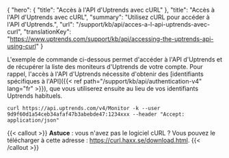 {
"hero": {
"title": "Accès à l'API d'Uptrends avec cURL"
},
"title": "Accès à l'API d'Uptrends avec cURL",
"summary": "Utilisez cURL pour accéder à l'API d'Uptrends.",
"url": "/support/kb/api/acces-a-l-api-uptrends-avec-curl",
"translationKey": "https://www.uptrends.com/support/kb/api/accessing-the-uptrends-api-using-curl"
}

L'exemple de commande ci-dessous permet d'accéder à l'API d'Uptrends et de récupérer la liste des moniteurs d'Uptrends de votre compte. Pour rappel, l'accès à l'API d'Uptrends nécessite d'obtenir des [identifiants spécifiques à l'API]({{< ref path="/support/kb/api/authentication-v4" lang="fr" >}}), que vous utiliserez ensuite au lieu de vos identifiants Uptrends habituels.

`curl https://api.uptrends.com/v4/Monitor -k --user 9d9f60d1a54ceb34afaf47b3abebde47:1234xxx --header "Accept: application/json"`

{{< callout >}}
**Astuce** : vous n'avez pas le logiciel cURL ? Vous pouvez le télécharger à cette adresse : <https://curl.haxx.se/download.html>.
{{< /callout >}}
